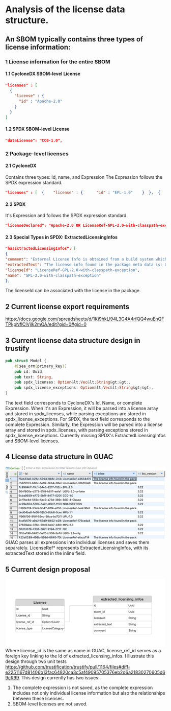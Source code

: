 # Analysis of the license data structure.

## An SBOM typically contains three types of license information:

### 1 License information for the entire SBOM


#### 1.1 CycloneDX SBOM-level License

```json
"licenses" : [
  { 
    "license" : { 
      "id" : "Apache-2.0" 
    }
  }
]
```

#### 1.2 SPDX SBOM-level License
```json
"dataLicense": "CC0-1.0",
```
### 2 Package-level licenses
#### 2.1 CycloneDX
Contains three types: Id, name, and Expression
The Expression follows the SPDX expression standard.
```json
"licenses" : [  {    "license" : {      "id" : "EPL-1.0"    }  },  {    "license" : {      "name" : "GNU Lesser General Public License",      "url" : "http://www.gnu.org/licenses/old-licenses/lgpl-2.1.html"    }  }],`

```
#### 2.2 SPDX
It's Expression and follows the SPDX expression standard.
```json
"licenseDeclared": "Apache-2.0 OR LicenseRef-GPL-2.0-with-classpath-exception",
```
#### 2.3 Special Types in SPDX: ExtractedLicensingInfos
```json
"hasExtractedLicensingInfos": [
{
"comment": "External License Info is obtained from a build system which predates the SPDX specification and is not strict in accepting valid SPDX licenses.",
"extractedText": "The license info found in the package meta data is: GPL-2.0-with-classpath-exception. See the specific package info in this SPDX document or the package itself for more details.",
"licenseId": "LicenseRef-GPL-2.0-with-classpath-exception",
"name": "GPL-2.0-with-classpath-exception"
},
```
The licenseId can be associated with the license in the package.
## 2 Current license export requirements
https://docs.google.com/spreadsheets/d/1Ki9hkLl94L3G4A4rfQQ4wuEnQFTPkpNflClVjlk2mQA/edit?gid=0#gid=0

## 3 Current license data structure design in trustify

```rust
pub struct Model {
    #[sea_orm(primary_key)]
    pub id: Uuid,
    pub text: String,
    pub spdx_licenses: Option&lt;Vec&lt;String&gt;&gt;,
    pub spdx_license_exceptions: Option&lt;Vec&lt;String&gt;&gt;,
}
```
The text field corresponds to CycloneDX's Id, Name, or complete Expression. When it's an Expression, it will be parsed into a license array and stored in spdx_licenses, while parsing exceptions are stored in spdx_license_exceptions.
For SPDX, the text field corresponds to the complete Expression. Similarly, the Expression will be parsed into a license array and stored in spdx_licenses, with parsing exceptions stored in spdx_license_exceptions.
Currently missing SPDX's ExtractedLicensingInfos and SBOM-level licenses.

## 4 License data structure in GUAC
![guac.png](image%2Fguac.png)
GUAC parses all expressions into individual licenses and saves them separately. LicenseRef* represents ExtractedLicensingInfos, with its extractedText stored in the inline field.

## 5 Current design proposal
![erd.png](image%2Ferd.png)
Where license_id is the same as name in GUAC, license_ref_id serves as a foreign key linking to the Id of extracted_licensing_infos. I illustrate this design through two unit tests https://github.com/trustification/trustify/pull/1164/files#diff-e2251167d81406b13fac64820ca3c5af49095705376eb2d6a21830270605d69cR99.
This design currently has two issues:
1. The complete expression is not saved, as the complete expression includes not only individual license
   information but also the relationships between these licenses.
2. SBOM-level licenses are not saved.